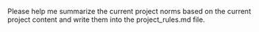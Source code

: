 Please help me summarize the current project norms based on the current project content and write them into the project_rules.md file.
